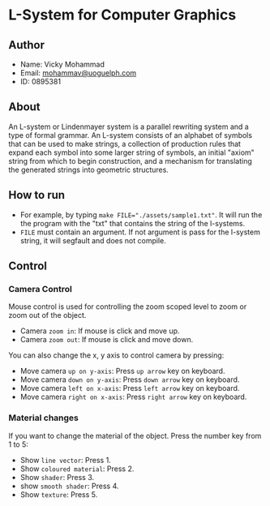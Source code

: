 # L-System for Computer Graphics

## Author

* Name: Vicky Mohammad
* Email: mohammav@uoguelph.com
* ID: 0895381

## About

An L-system or Lindenmayer system is a parallel rewriting system 
and a type of formal grammar. An L-system consists of an alphabet 
of symbols that can be used to make strings, a collection of production 
rules that expand each symbol into some larger string of symbols, 
an initial "axiom" string from which to begin construction, 
and a mechanism for translating the generated 
strings into geometric structures.

## How to run

* For example, by typing `make FILE="./assets/sample1.txt"`.
It will run the the program with the "txt" that contains the string
of the l-systems.
* `FILE` must contain an argument. If not argument is pass
for the l-system string, it will segfault and does not compile.

## Control

### Camera Control

Mouse control is used for controlling the zoom scoped level to
zoom or zoom out of the object.
* Camera `zoom in`: If mouse is click and move up.
* Camera `zoom out`: If mouse is click and move down.

You can also change the x, y axis to control camera by pressing:
* Move camera `up on y-axis`: Press `up arrow` key on keyboard.
* Move camera `down on y-axis`: Press `down arrow` key on keyboard.
* Move camera `left on x-axis`: Press `left arrow` key on keyboard.
* Move camera `right on x-axis`: Press `right arrow` key on keyboard.

### Material changes

If you want to change the material of the object. 
Press the number key from 1 to 5:
* Show `line vector`: Press 1.
* Show `coloured material`: Press 2.
* Show `shader`: Press 3.
* show `smooth shader`: Press 4.
* Show `texture`: Press 5.



